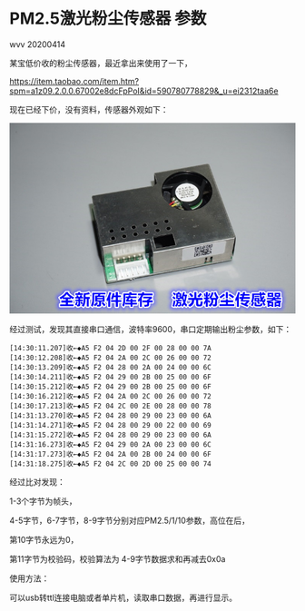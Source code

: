 # PM2.5激光粉尘传感器 参数

wvv 20200414

某宝低价收的粉尘传感器，最近拿出来使用了一下，

 https://item.taobao.com/item.htm?spm=a1z09.2.0.0.67002e8dcFpPoI&id=590780778829&_u=ei2312taa6e 

现在已经下价，没有资料，传感器外观如下：

![img](./psk.jpg)

经过测试，发现其直接串口通信，波特率9600，串口定期输出粉尘参数，如下：

```
[14:30:11.207]收←◆A5 F2 04 2D 00 2F 00 28 00 00 7A 
[14:30:12.208]收←◆A5 F2 04 2A 00 2C 00 26 00 00 72 
[14:30:13.209]收←◆A5 F2 04 28 00 2A 00 24 00 00 6C 
[14:30:14.211]收←◆A5 F2 04 29 00 2B 00 25 00 00 6F 
[14:30:15.212]收←◆A5 F2 04 29 00 2B 00 25 00 00 6F 
[14:30:16.212]收←◆A5 F2 04 2A 00 2C 00 26 00 00 72 
[14:30:17.213]收←◆A5 F2 04 2C 00 2E 00 28 00 00 78 
[14:31:13.270]收←◆A5 F2 04 28 00 29 00 23 00 00 6A 
[14:31:14.271]收←◆A5 F2 04 28 00 29 00 22 00 00 69 
[14:31:15.272]收←◆A5 F2 04 28 00 29 00 23 00 00 6A 
[14:31:16.273]收←◆A5 F2 04 29 00 2A 00 23 00 00 6C 
[14:31:17.273]收←◆A5 F2 04 2A 00 2B 00 24 00 00 6F 
[14:31:18.275]收←◆A5 F2 04 2C 00 2D 00 25 00 00 74 
```

经过比对发现：

1-3个字节为帧头，

4-5字节，6-7字节，8-9字节分别对应PM2.5/1/10参数，高位在后，

第10字节永远为0，

第11字节为校验码，校验算法为 4-9字节数据求和再减去0x0a

使用方法：

可以usb转ttl连接电脑或者单片机，读取串口数据，再进行显示。